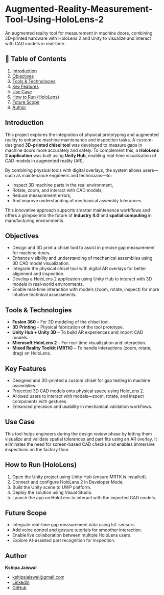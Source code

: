 # Augmented-Reality-Measurement-Tool-Using-HoloLens-2
An augmented reality tool for measurement in machine doors, combining 3D-printed hardware with HoloLens 2 and Unity to visualize and interact with CAD models in real-time.

## 📑 Table of Contents

1. [Introduction](#introduction)  
2. [Objectives](#objectives)  
3. [Tools & Technologies](#tools--technologies)  
4. [Key Features](#key-features)
5. [Use Case](#use-case)
6. [How to Run (HoloLens)](#how-to-run-(hololens))   
7. [Future Scope](#future-scope)  
8. [Author](#Author)

## Introduction
This project explores the integration of physical prototyping and augmented reality to enhance machine maintenance and inspection tasks. A custom-designed **3D-printed chisel tool** was developed to measure gaps in machine doors more accurately and safely. To complement this, a **HoloLens 2 application** was built using **Unity Hub**, enabling real-time visualization of CAD models in augmented reality (AR).

By combining physical tools with digital overlays, the system allows users—such as maintenance engineers and technicians—to:
- Inspect 3D machine parts in the real environment,
- Rotate, zoom, and interact with CAD models,
- Reduce measurement errors,
- And improve understanding of mechanical assembly tolerances.

This innovative approach supports smarter maintenance workflows and offers a glimpse into the future of **Industry 4.0** and **spatial computing** in manufacturing environments.

## Objectives

- Design and 3D print a chisel tool to assist in precise gap measurement for machine doors.
- Enhance visibility and understanding of mechanical assemblies using 3D CAD model visualization.
- Integrate the physical chisel tool with digital AR overlays for better alignment and inspection.
- Develop a HoloLens 2 application using Unity Hub to interact with 3D models in real-world environments.
- Enable real-time interaction with models (zoom, rotate, inspect) for more intuitive technical assessments.
  
## Tools & Technologies

- **Fusion 360** – For 3D modeling of the chisel tool.
- **3D Printing** – Physical fabrication of the tool prototype.
- **Unity Hub + Unity 3D** – To build AR experiences and import CAD models.
- **Microsoft HoloLens 2** – For real-time visualization and interaction.
- **Mixed Reality Toolkit (MRTK)** – To handle interactions (zoom, rotate, drag) on HoloLens.

## Key Features

- Designed and 3D-printed a custom chisel for gap testing in machine assemblies.
- Projected 3D CAD models onto physical space using HoloLens 2.
- Allowed users to interact with models—zoom, rotate, and inspect components with gestures.
- Enhanced precision and usability in mechanical validation workflows.

## Use Case

This tool helps engineers during the design review phase by letting them visualize and validate spatial tolerances and part fits using an AR overlay. It eliminates the need for screen-based CAD checks and enables immersive inspections on the factory floor.

## How to Run (HoloLens)

1. Open the Unity project using Unity Hub (ensure MRTK is installed).
2. Connect and configure HoloLens 2 in Developer Mode.
3. Build the Unity scene to UWP platform.
4. Deploy the solution using Visual Studio.
5. Launch the app on HoloLens to interact with the imported CAD models.

## Future Scope

- Integrate real-time gap measurement data using IoT sensors.
- Add voice control and gesture tutorials for smoother interaction.
- Enable live collaboration between multiple HoloLens users.
- Explore AI-assisted part recognition for inspection.

## Author

**Kshipa Jaiswal**  
- [kshipajaiswal@gmail.com](mailto:kshipajaiswal@gmail.com)  
- [LinkedIn](www.linkedin.com/in/kshipa-jaiswal-ab7055220)  
- [GitHub](https://github.com/Kshipajaiswal)

